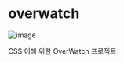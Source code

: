 # overwatch

![image](https://user-images.githubusercontent.com/77419176/123251660-6ed72880-d526-11eb-8acc-e1b3fa476db1.png)


CSS 이해 위한 OverWatch 프로젝트
